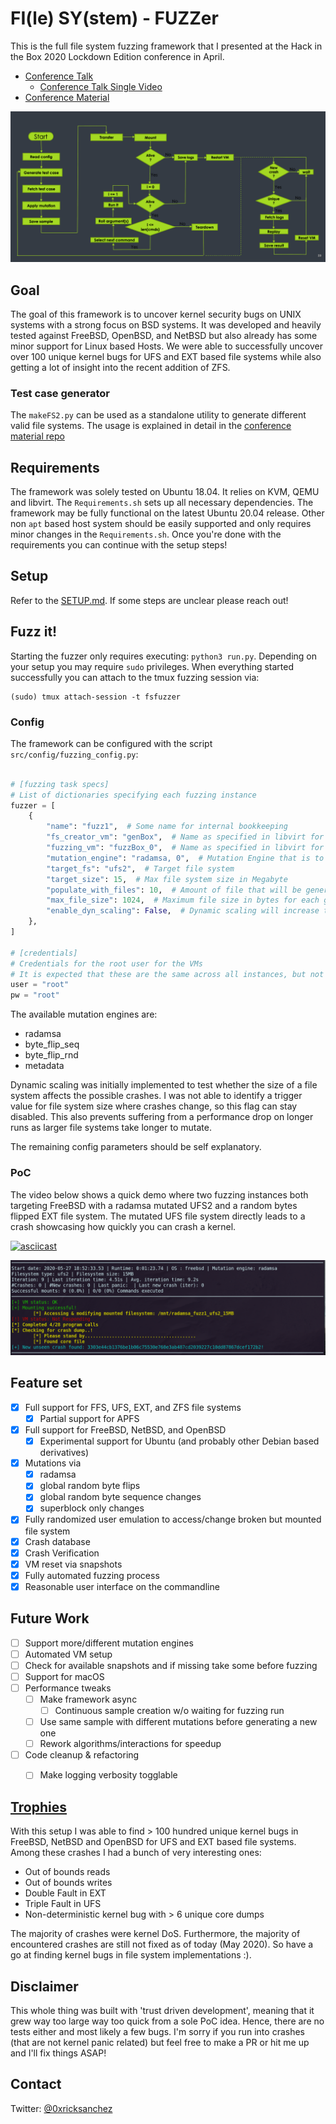 # FI(le) SY(stem) - FUZZer


This is the full file system fuzzing framework that I presented at the Hack in the Box 2020 Lockdown Edition conference in April.

 * [Conference Talk](https://youtu.be/VNzKVOsn5qQ?t=17032)
   * [Conference Talk Single Video](https://www.youtube.com/watch?v=a3H3FKrxYQA)
 * [Conference Material](https://github.com/0xricksanchez/HITB2020_FSFUZZER)


![Framework overview](assets/framework.png)


## Goal

The goal of this framework is to uncover kernel security bugs on UNIX systems with a strong focus on BSD systems.
It was developed and heavily tested against FreeBSD, OpenBSD, and NetBSD but also already has some minor support for Linux based Hosts.
We were able to successfully uncover over 100 unique kernel bugs for UFS and EXT based file systems while also getting
a lot of insight into the recent addition of ZFS.

### Test case generator

The `makeFS2.py` can be used as a standalone utility to generate different valid file systems.
The usage is explained in detail in the [conference material repo](https://github.com/0xricksanchez/HITB2020_FSFUZZER)

## Requirements

The framework was solely tested on Ubuntu 18.04.
It relies on KVM, QEMU and libvirt.
The `Requirements.sh` sets up all necessary dependencies.
The framework may be fully functional on the latest Ubuntu 20.04 release.
Other non `apt` based host system should be easily supported and only requires minor changes in the `Requirements.sh`.
Once you're done with the requirements you can continue with the setup steps!

## Setup

Refer to the [SETUP.md](SETUP.md). If some steps are unclear please reach out!

## Fuzz it!

Starting the fuzzer only requires executing: `python3 run.py`.
Depending on your setup you may require `sudo` privileges.
When everything started successfully you can attach to the tmux fuzzing session via:

```
(sudo) tmux attach-session -t fsfuzzer
```

### Config

The framework can be configured with the script `src/config/fuzzing_config.py`:

```python

# [fuzzing task specs]
# List of dictionaries specifying each fuzzing instance
fuzzer = [
    {
        "name": "fuzz1",  # Some name for internal bookkeeping
        "fs_creator_vm": "genBox",  # Name as specified in libvirt for the VM handling the file system generation, can be the same across all instances
        "fuzzing_vm": "fuzzBox_0",  # Name as specified in libvirt for the VM handling the file system generation
        "mutation_engine": "radamsa, 0",  # Mutation Engine that is to be used, and size of mutation (radamsa takes no size argument)
        "target_fs": "ufs2",  # Target file system
        "target_size": 15,  # Max file system size in Megabyte
        "populate_with_files": 10,  # Amount of file that will be generated
        "max_file_size": 1024,  # Maximum file size in bytes for each generated file
        "enable_dyn_scaling": False,  # Dynamic scaling will increase the filesystem size periodically
    },
]

# [credentials]
# Credentials for the root user for the VMs
# It is expected that these are the same across all instances, but not necessarily root
user = "root"
pw = "root"
```

The available mutation engines are:

 - radamsa
 - byte_flip_seq
 - byte_flip_rnd
 - metadata
 
Dynamic scaling was initially implemented to test whether the size of a file system affects the possible crashes.
I was not able to identify a trigger value for file system size where crashes change, so this flag can stay disabled.
This also prevents suffering from a performance drop on longer runs as larger file systems take longer to mutate.

The remaining config parameters should be self explanatory.

### PoC

The video below shows a quick demo where two fuzzing instances both targeting FreeBSD with a radamsa mutated UFS2 and a random bytes flipped EXT file system.
The mutated UFS file system directly leads to a crash showcasing how quickly you can crash a kernel.

[![asciicast](https://asciinema.org/a/uF0riiMd3VC1lPaxox1EOdGjE.svg)](https://asciinema.org/a/uF0riiMd3VC1lPaxox1EOdGjE)


![fuzz_example](assets/stdout.png)

## Feature set

- [X] Full support for FFS, UFS, EXT, and ZFS file systems
  - [X] Partial support for APFS
- [X] Full support for FreeBSD, NetBSD, and OpenBSD
    - [X] Experimental support for Ubuntu (and probably other Debian based derivatives)
- [X] Mutations via 
    - [X] radamsa
    - [X] global random byte flips
    - [X] global random byte sequence changes
    - [X] superblock only changes
- [X] Fully randomized user emulation to access/change broken but mounted file system
- [X] Crash database
- [X] Crash Verification
- [X] VM reset via snapshots
- [X] Fully automated fuzzing process
- [X] Reasonable user interface on the commandline

## Future Work

- [ ] Support more/different mutation engines
- [ ] Automated VM setup
- [ ] Check for available snapshots and if missing take some before fuzzing
- [ ] Support for macOS
- [ ] Performance tweaks
  - [ ] Make framework async
    - [ ] Continuous sample creation w/o waiting for fuzzing run
  - [ ] Use same sample with different mutations before generating a new one
  - [ ] Rework algorithms/interactions for speedup
- [ ] Code cleanup & refactoring
  - [ ] Make logging verbosity togglable


## [Trophies](https://www.freshbsd.org/search?q=Christopher+Krah&sort=commit_date)

With this setup I was able to find > 100 hundred unique kernel bugs in FreeBSD, NetBSD and OpenBSD for UFS and EXT based file systems.
Among these crashes I had a bunch of very interesting ones:

- Out of bounds reads
- Out of bounds writes
- Double Fault in EXT
- Triple Fault in UFS
- Non-deterministic kernel bug with > 6 unique core dumps

The majority of crashes were kernel DoS.
Furthermore, the majority of encountered crashes are still not fixed as of today (May 2020).
So have a go at finding kernel bugs in file system implementations :).

## Disclaimer

This whole thing was built with 'trust driven development', meaning that it grew way too large way too quick from a sole PoC idea.
Hence, there are no tests either and most likely a few bugs. 
I'm sorry if you run into crashes (that are not kernel panic related) but feel free to make a PR or hit me up and I'll fix things ASAP!

## Contact

Twitter: [@0xricksanchez](https://twitter.com/0xricksanchez)
